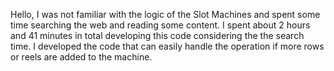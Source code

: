 Hello, 
I was not familiar with the logic of the Slot Machines and spent some time searching the web and reading some content. I spent about 2 hours and 41 minutes in total developing this code considering the the search time. I developed the code that can easily handle the operation if more rows or reels are added to the machine.

